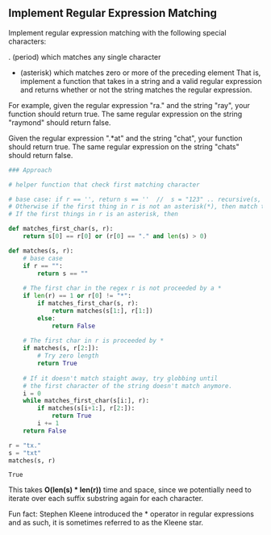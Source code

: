 ## Implement Regular Expression Matching

Implement regular expression matching with the following special characters:

. (period) which matches any single character
* (asterisk) which matches zero or more of the preceding element
That is, implement a function that takes in a string and a valid regular expression and returns whether or not the string matches the regular expression.

For example, given the regular expression "ra." and the string "ray", your function should return true. The same regular expression on the string "raymond" should return false.

Given the regular expression ".*at" and the string "chat", your function should return true. The same regular expression on the string "chats" should return false.


```python
### Approach

# helper function that check first matching character

# base case: if r == '', return s == ''  //  s = "123" .. recursive(s, r)
# Otherwise if the first thing in r is not an asterisk(*), then match the first character of both r and s. If they match, return match(r[1:], s[1:]). If they don't return false.
# If the first things in r is an asterisk, then 

def matches_first_char(s, r):
    return s[0] == r[0] or (r[0] == "." and len(s) > 0)

def matches(s, r):
    # base case 
    if r == "":
        return s == ""
    
    # The first char in the regex r is not proceeded by a *
    if len(r) == 1 or r[0] != "*":
        if matches_first_char(s, r):
            return matches(s[1:], r[1:])
        else:
            return False
        
    # The first char in r is proceeded by *
    if matches(s, r[2:]):
        # Try zero length
        return True
    
    # If it doesn't match staight away, try globbing until
    # the first character of the string doesn't match anymore.
    i = 0
    while matches_first_char(s[i:], r):
        if matches(s[i+1:], r[2:]):
            return True
        i += 1
    return False
```


```python
r = "tx."
s = "txt"
matches(s, r)
```




    True



This takes **O(len(s) * len(r))** time and space, since we potentially need to iterate over each suffix substring again for each character.

Fun fact: Stephen Kleene introduced the * operator in regular expressions and as such, it is sometimes referred to as the Kleene star.


```python

```
